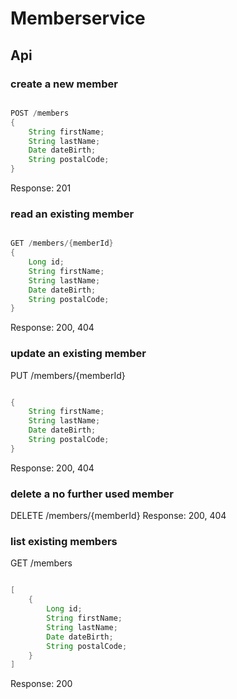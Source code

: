 # Memberservice #

## Api ##

### create a new member ###

```java

POST /members
{
	String firstName;
 	String lastName;
 	Date dateBirth;
 	String postalCode;
}

```

Response: 201

### read an existing member ###

```java

GET /members/{memberId}
{
	Long id;
	String firstName;
	String lastName;
	Date dateBirth;
	String postalCode;
}

```

Response: 200, 404

### update an existing member ###

PUT /members/{memberId}

```java

{
	String firstName;
	String lastName;
	Date dateBirth;
	String postalCode;
}

```

Response: 200, 404

### delete a no further used member ###

DELETE /members/{memberId}
Response: 200, 404

### list existing members ###

GET /members

```java

[
	{
		Long id;
		String firstName;
		String lastName;
		Date dateBirth;
		String postalCode;
	}
]

```

Response: 200